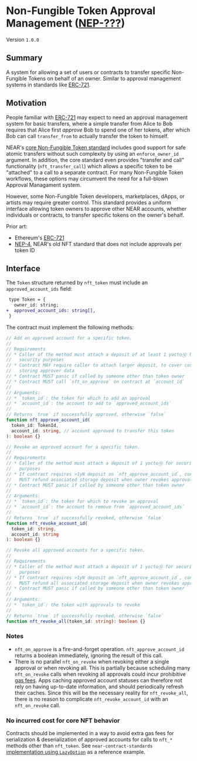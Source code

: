 # Non-Fungible Token Approval Management ([NEP-???](???))

Version `1.0.0`

## Summary

A system for allowing a set of users or contracts to transfer specific Non-Fungible Tokens on behalf of an owner. Similar to approval management systems in standards like [ERC-721].

  [ERC-721]: https://eips.ethereum.org/EIPS/eip-721

## Motivation

People familiar with [ERC-721] may expect to need an approval management system for basic transfers, where a simple transfer from Alice to Bob requires that Alice first _approve_ Bob to spend one of her tokens, after which Bob can call `transfer_from` to actually transfer the token to himself.

NEAR's [core Non-Fungible Token standard](Core.md) includes good support for safe atomic transfers without such complexity by using an `enforce_owner_id` argument. In addition, the core standard even provides "transfer and call" functionality (`nft_transfer_call`) which allows a specific token to be "attached" to a call to a separate contract. For many Non-Fungible Token workflows, these options may circumvent the need for a full-blown Approval Managament system.

However, some Non-Fungible Token developers, marketplaces, dApps, or artists may require greater control. This standard provides a uniform interface allowing token owners to approve other NEAR accounts, whether individuals or contracts, to transfer specific tokens on the owner's behalf.

Prior art:

- Ethereum's [ERC-721]
- [NEP-4](https://github.com/near/NEPs/pull/4), NEAR's old NFT standard that does not include approvals per token ID

## Interface

The `Token` structure returned by `nft_token` must include an `approved_account_ids` field:

```diff
 type Token = {
   owner_id: string;
+  approved_account_ids: string[],
 }
```

The contract must implement the following methods:

```ts
// Add an approved account for a specific token.
//
// Requirements
// * Caller of the method must attach a deposit of at least 1 yoctoⓃ for
//   security purposes
// * Contract MAY require caller to attach larger deposit, to cover cost of
//   storing approver data
// * Contract MUST panic if called by someone other than token owner
// * Contract MUST call `nft_on_approve` on contract at `account_id`
//
// Arguments:
// * `token_id`: the token for which to add an approval
// * `account_id`: the account to add to `approved_account_ids`
//
// Returns `true` if successfully approved, otherwise `false`
function nft_approve_account_id(
  token_id: TokenId,
  account_id: string, // account approved to transfer this token
): boolean {}

// Revoke an approved account for a specific token.
//
// Requirements
// * Caller of the method must attach a deposit of 1 yoctoⓃ for security
//   purposes
// * If contract requires >1yN deposit on `nft_approve_account_id`, contract
//   MUST refund associated storage deposit when owner revokes approval
// * Contract MUST panic if called by someone other than token owner
//
// Arguments:
// * `token_id`: the token for which to revoke an approval
// * `account_id`: the account to remove from `approved_account_ids`
//
// Returns `true` if successfully revoked, otherwise `false`
function nft_revoke_account_id(
  token_id: string,
  account_id: string
): boolean {}

// Revoke all approved accounts for a specific token.
//
// Requirements
// * Caller of the method must attach a deposit of 1 yoctoⓃ for security
//   purposes
// * If contract requires >1yN deposit on `nft_approve_account_id`, contract
//   MUST refund all associated storage deposit when owner revokes approvals
// * Contract MUST panic if called by someone other than token owner
//
// Arguments:
// * `token_id`: the token with approvals to revoke
//
// Returns `true` if successfully revoked, otherwise `false`
function nft_revoke_all(token_id: string): boolean {}
```

### Notes

* `nft_on_approve` is a fire-and-forget operation. `nft_approve_account_id` returns a boolean immediately, ignoring the result of this call.
* There is no parallel `nft_on_revoke` when revoking either a single approval or when revoking all. This is partially because scheduling many `nft_on_revoke` calls when revoking all approvals could incur prohibitive [gas fees](https://docs.near.org/docs/concepts/gas). Apps caching approved account statuses can therefore not rely on having up-to-date information, and should periodically refresh their caches. Since this will be the necessary reality for `nft_revoke_all`, there is no reason to complicate `nft_revoke_account_id` with an `nft_on_revoke` call.

### No incurred cost for core NFT behavior

Contracts should be implemented in a way to avoid extra gas fees for serialization & deserialization of approved accounts for calls to `nft_*` methods other than `nft_token`. See `near-contract-standards` [implementation using `LazyOption`](https://github.com/near/near-sdk-rs/blob/c2771af7fdfe01a4e8414046752ee16fb0d29d39/examples/fungible-token/ft/src/lib.rs#L71) as a reference example.
